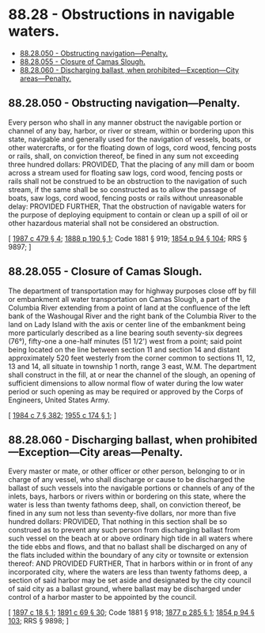 # 88.28 - Obstructions in navigable waters.
* [88.28.050 - Obstructing navigation—Penalty.](#8828050---obstructing-navigationpenalty)
* [88.28.055 - Closure of Camas Slough.](#8828055---closure-of-camas-slough)
* [88.28.060 - Discharging ballast, when prohibited—Exception—City areas—Penalty.](#8828060---discharging-ballast-when-prohibitedexceptioncity-areaspenalty)
## 88.28.050 - Obstructing navigation—Penalty.
Every person who shall in any manner obstruct the navigable portion or channel of any bay, harbor, or river or stream, within or bordering upon this state, navigable and generally used for the navigation of vessels, boats, or other watercrafts, or for the floating down of logs, cord wood, fencing posts or rails, shall, on conviction thereof, be fined in any sum not exceeding three hundred dollars: PROVIDED, That the placing of any mill dam or boom across a stream used for floating saw logs, cord wood, fencing posts or rails shall not be construed to be an obstruction to the navigation of such stream, if the same shall be so constructed as to allow the passage of boats, saw logs, cord wood, fencing posts or rails without unreasonable delay: PROVIDED FURTHER, That the obstruction of navigable waters for the purpose of deploying equipment to contain or clean up a spill of oil or other hazardous material shall not be considered an obstruction.

\[ [1987 c 479 § 4](http://leg.wa.gov/CodeReviser/documents/sessionlaw/1987c479.pdf?cite=1987%20c%20479%20§%204); [1888 p 190 § 1](http://leg.wa.gov/CodeReviser/Pages/session_laws.aspx?cite=1888%20p%20190%20§%201); Code 1881 § 919; [1854 p 94 § 104](http://leg.wa.gov/CodeReviser/Pages/session_laws.aspx?cite=1854%20p%2094%20§%20104); RRS § 9897; \]

## 88.28.055 - Closure of Camas Slough.
The department of transportation may for highway purposes close off by fill or embankment all water transportation on Camas Slough, a part of the Columbia River extending from a point of land at the confluence of the left bank of the Washougal River and the right bank of the Columbia River to the land on Lady Island with the axis or center line of the embankment being more particularly described as a line bearing south seventy-six degrees (76°), fifty-one a one-half minutes (51 1/2') west from a point; said point being located on the line between section 11 and section 14 and distant approximately 520 feet westerly from the corner common to sections 11, 12, 13 and 14, all situate in township 1 north, range 3 east, W.M. The department shall construct in the fill, at or near the channel of the slough, an opening of sufficient dimensions to allow normal flow of water during the low water period or such opening as may be required or approved by the Corps of Engineers, United States Army.

\[ [1984 c 7 § 382](http://leg.wa.gov/CodeReviser/documents/sessionlaw/1984c7.pdf?cite=1984%20c%207%20§%20382); [1955 c 174 § 1](http://leg.wa.gov/CodeReviser/documents/sessionlaw/1955c174.pdf?cite=1955%20c%20174%20§%201); \]

## 88.28.060 - Discharging ballast, when prohibited—Exception—City areas—Penalty.
Every master or mate, or other officer or other person, belonging to or in charge of any vessel, who shall discharge or cause to be discharged the ballast of such vessels into the navigable portions or channels of any of the inlets, bays, harbors or rivers within or bordering on this state, where the water is less than twenty fathoms deep, shall, on conviction thereof, be fined in any sum not less than seventy-five dollars, nor more than five hundred dollars: PROVIDED, That nothing in this section shall be so construed as to prevent any such person from discharging ballast from such vessel on the beach at or above ordinary high tide in all waters where the tide ebbs and flows, and that no ballast shall be discharged on any of the flats included within the boundary of any city or townsite or extension thereof: AND PROVIDED FURTHER, That in harbors within or in front of any incorporated city, where the waters are less than twenty fathoms deep, a section of said harbor may be set aside and designated by the city council of said city as a ballast ground, where ballast may be discharged under control of a harbor master to be appointed by the council.

\[ [1897 c 18 § 1](http://leg.wa.gov/CodeReviser/documents/sessionlaw/1897c18.pdf?cite=1897%20c%2018%20§%201); [1891 c 69 § 30](http://leg.wa.gov/CodeReviser/documents/sessionlaw/1891c69.pdf?cite=1891%20c%2069%20§%2030); Code 1881 § 918; [1877 p 285 § 1](http://leg.wa.gov/CodeReviser/Pages/session_laws.aspx?cite=1877%20p%20285%20§%201); [1854 p 94 § 103](http://leg.wa.gov/CodeReviser/Pages/session_laws.aspx?cite=1854%20p%2094%20§%20103); RRS § 9898; \]

